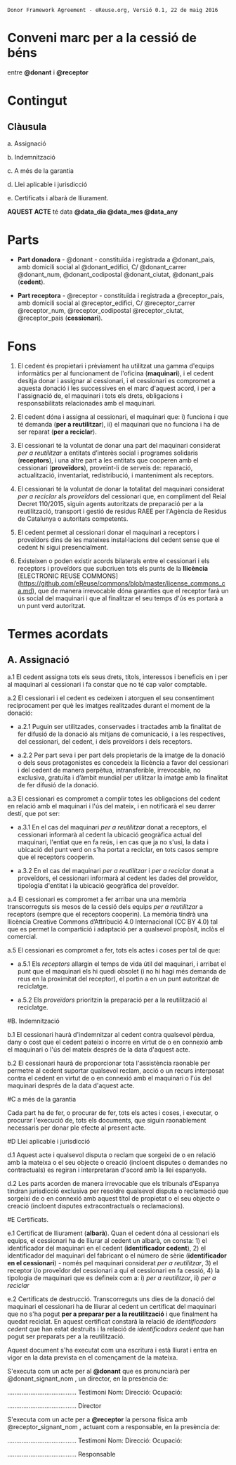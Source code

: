 ```
Donor Framework Agreement - eReuse.org, Versió 0.1, 22 de maig 2016
```

# Conveni marc per a la cessió de béns
entre **@donant** i **@receptor**

# Contingut
## Clàusula
a. Assignació

b. Indemnització

c. A més de la garantia

d. Llei aplicable i jurisdicció

e. Certificats i albarà de lliurament.

**AQUEST ACTE** té data **@data_dia @data_mes @data_any**

# Parts
 * **Part donadora** - @donant - constituïda i registrada a @donant_pais, amb domicili social al @donant_edifici, C/ @donant_carrer @donant_num, @donant_codipostal @donant_ciutat, @donant_pais (**cedent**).
 
 * **Part receptora** - @receptor - constituïda i registrada a @receptor_pais, amb domicili social al @receptor_edifici, C/ @receptor_carrer @receptor_num, @receptor_codipostal @receptor_ciutat, @receptor_pais (**cessionari**).
 
# Fons

1. El cedent és propietari i prèviament ha utilitzat una gamma d'equips informàtics per al funcionament de l'oficina (**maquinari**), i el cedent desitja donar i assignar al cessionari, i el cessionari es compromet a aquesta donació i les successives en el marc d'aquest acord, i per a l'assignació de, el maquinari i tots els drets, obligacions i responsabilitats relacionades amb el maquinari.

2. El cedent dóna i assigna al cessionari, el maquinari que:  i) funciona i que té demanda (**per a reutilitzar**), ii) el maquinari que no funciona i ha de ser reparat (**per a reciclar**).

3. El cessionari té la voluntat de donar una part del maquinari considerat *per a reutilitzar* a entitats d’interès social i programes solidaris (**receptors**), i una altre part a les entitats que cooperen amb el cessionari (**proveïdors**), proveïnt-li de serveis de: reparació, actualització, inventariat, redistribució, i manteniment als receptors.

4. El cessionari té la voluntat de donar la totalitat del maquinari considerat *per a reciclar* als *proveïdors* del cessionari que, en compliment del Reial Decret 110/2015, siguin agents autoritzats de preparació per a la reutilització, transport i gestió de residus RAEE per l'Agència de Residus de Catalunya o autoritats competents.

5. El cedent permet al cessionari donar el maquinari a receptors i proveïdors dins de les mateixes instal·lacions del cedent sense que el cedent hi sigui presencialment.

6. Existeixen o poden existir acords bilaterals entre el cessionari i els receptors i proveïdors que subcriuen tots els punts de la **llicència** [ELECTRONIC REUSE COMMONS] (https://github.com/eReuse/commons/blob/master/license_commons_ca.md), que de manera irrevocable dóna garanties que el receptor farà un ús social del maquinari i que al finalitzar el seu temps d'ús es portarà a un punt verd autoritzat.

# Termes acordats
## A. Assignació

a.1 El cedent assigna tots els seus drets, títols, interessos i beneficis en i per al maquinari al cessionari i fa constar que no té cap valor comptable.

a.2 El cessionari i el cedent es cedeixen i atorguen el seu consentiment recíprocament per què les imatges realitzades durant el moment de la donació:

 - a.2.1 Puguin ser utilitzades, conservades i tractades amb la finalitat de fer difusió de la donació als mitjans de comunicació, i a les respectives, del cessionari, del cedent, i dels proveïdors i dels receptors. 

 - a.2.2 Per part seva i per part dels propietaris de la imatge de la donació o dels seus protagonistes es concedeix la llicència a favor del cessionari i del cedent de manera perpètua, intransferible, irrevocable, no exclusiva, gratuïta i d’àmbit mundial per utilitzar la imatge amb la finalitat de fer difusió de la donació.

a.3 El cessionari es compromet a complir totes les obligacions del cedent en relació amb el maquinari i l'ús del mateix, i en notificarà el seu darrer destí, que pot ser:

 - a.3.1 En el cas del maquinari *per a reutilitzar* donat a receptors, el cessionari informarà al cedent la ubicació geogràfica actual del maquinari, l'entiat que en fa reús, i en cas que ja no s'usi, la data i ubicació del punt verd on s'ha portat a reciclar, en tots casos sempre que el receptors cooperin.
 
 - a.3.2 En el cas del maquinari *per a reutilitzar* i *per a reciclar* donat a proveïdors, el cessionari informarà al cedent les dades del proveïdor, tipologia d'entitat i la ubicació geogràfica del proveïdor. 
 
a.4 El cessionari es compromet a fer arribar una una memòria transcorreguts sis mesos de la cessió dels equips *per a reutilitzar* a receptors (sempre que el receptors cooperin). La memòria tindrà una llicència Creative Commons d’Attribució 4.0 Internacional (CC BY 4.0) tal que es permet la compartició i adaptació per a qualsevol propòsit, inclòs el comercial. 

a.5 El cessionari es compromet a fer, tots els actes i coses per tal de que:

 - a.5.1 Els *receptors* allargin el temps de vida útil del maquinari, i arribat el punt que el maquinari els hi quedi obsolet  (i no hi hagi més demanda de reus en la proximitat del receptor), el portin a en un punt autoritzat de reciclatge.
 
 - a.5.2 Els *proveïdors* prioritzin la preparació per a la reutilització al reciclatge.

#B. Indemnització

b.1 El cessionari haurà d'indemnitzar al cedent contra qualsevol pèrdua, dany o cost que el cedent pateixi o incorre en virtut de o en connexió amb el maquinari o l'ús del mateix després de la data d'aquest acte.

b.2 El cessionari haurà de proporcionar tota l'assistència raonable per permetre al cedent suportar qualsevol reclam, acció o un recurs interposat contra el cedent en virtut de o en connexió amb el maquinari o l'ús del maquinari després de la data d'aquest acte.

#C a més de la garantia

Cada part ha de fer, o procurar de fer, tots els actes i coses, i executar, o procurar l'execució de, tots els documents, que siguin raonablement necessaris per donar ple efecte al present acte.

#D Llei aplicable i jurisdicció

d.1 Aquest acte i qualsevol disputa o reclam que sorgeixi de o en relació amb la mateixa o el seu objecte o creació (incloent disputes o demandes no contractuals) es regiran i interpretaran d'acord amb la llei espanyola.

d.2 Les parts acorden de manera irrevocable que els tribunals d'Espanya tindran jurisdicció exclusiva per resoldre qualsevol disputa o reclamació que sorgeixi de o en connexió amb aquest títol de propietat o el seu objecte o creació (incloent disputes extracontractuals o reclamacions).

#E Certificats.

e.1 Certificat de lliurament (**albarà**). Quan el cedent dóna al cessionari els equips, el cessionari ha de lliurar al cedent un albarà, on consta: 1) el identificador del maquinari en el cedent (**identificador cedent**), 2) el identificador del maquinari del fabricant o el número de sèrie (**identificador en el cessionari**) - només pel maquinari considerat *per a reutilitzar*, 3) el receptor i/o proveïdor del cessionari a qui el cessionari en fa cessió, 4) la tipologia de maquinari que es defineix com a: i) *per a reutilitzar*, ii) *per a reciclar*   

e.2 Certificats de destrucció. Transcorreguts uns dies de la donació del maquinari el cessionari ha de lliurar al cedent un certificat del maquinari que no s'ha pogut **per a preparar per a la reutilització** i que finalment ha quedat reciclat. En aquest certificat constarà la relació de *identificadors cedent* que han estat destruits i la relació de *identificadors cedent* que han pogut ser preparats per a la reutilització. 

Aquest document s'ha executat com una escritura i està lliurat i entra en vigor en la data prevista en el començament de la mateixa.

S'executa com un acte per al **@donant** que es pronunciarà per @donant_signant_nom , un director, en la presència de:

.......................................
Testimoni
Nom: 
Direcció:
Ocupació:


.......................................
Director
 
 
S'executa com un acte per a **@receptor** la persona física amb @receptor_signant_nom , actuant com a responsable, en la presència de:
 
 
.......................................
Testimoni
Nom: 
Direcció:
Ocupació: 


.......................................
Responsable
 
